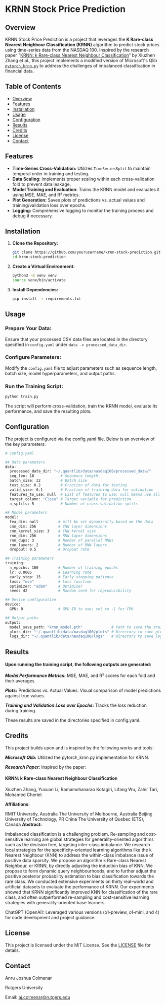 # KRNN Stock Price Prediction

## Overview

KRNN Stock Price Prediction is a project that leverages the **K Rare-class Nearest Neighbour Classification (KRNN)** algorithm to predict stock prices using time-series data from the NASDAQ 100. Inspired by the research paper "[KRNN: k Rare-class Nearest Neighbour Classification](https://www.sciencedirect.com/science/article/abs/pii/S0031320316302369)" by Xiuzhen Zhang et al., this project implements a modified version of Microsoft's Qlib [`pytorch_krnn.py`](https://github.com/microsoft/qlib) to address the challenges of imbalanced classification in financial data.

## Table of Contents

- [Overview](#overview)
- [Features](#features)
- [Installation](#installation)
- [Usage](#usage)
- [Configuration](#configuration)
- [Results](#results)
- [Credits](#credits)
- [License](#license)
- [Contact](#contact)

## Features

- **Time-Series Cross-Validation:** Utilizes `TimeSeriesSplit` to maintain temporal order in training and testing.
- **Data Scaling:** Implements proper scaling within each cross-validation fold to prevent data leakage.
- **Model Training and Evaluation:** Trains the KRNN model and evaluates it using MSE, MAE, and R² metrics.
- **Plot Generation:** Saves plots of predictions vs. actual values and training/validation loss over epochs.
- **Logging:** Comprehensive logging to monitor the training process and debug if necessary.

## Installation

1. **Clone the Repository:**

    ```bash
    git clone https://github.com/yourusername/krnn-stock-prediction.git
    cd krnn-stock-prediction
    ```

2. **Create a Virtual Environment:**

    ```bash
    python3 -m venv venv
    source venv/bin/activate
    ```

3. **Install Dependencies:**

    ```bash
    pip install -r requirements.txt
    ```

## Usage

### Prepare Your Data:

Ensure that your processed CSV data files are located in the directory specified in `config.yaml` under `data -> processed_data_dir`.

### Configure Parameters:

Modify the `config.yaml` file to adjust parameters such as sequence length, batch size, model hyperparameters, and output paths.

### Run the Training Script:

```bash
python train.py
```

The script will perform cross-validation, train the KRNN model, evaluate its performance, and save the resulting plots. 

## Configuration
The project is configured via the config.yaml file. Below is an overview of the key parameters:
```bash
# config.yaml

## Data parameters
data:
  processed_data_dir: "~/.quantlib/data/nasdaq100/processed_data/"
  seq_len: 10            # Sequence length
  batch_size: 32         # Batch size
  test_size: 0.2         # Fraction of data for testing
  valid_size: 0.1        # Fraction of training data for validation
  features_to_use: null  # List of features to use; null means use all
  target_column: "Close" # Target variable for prediction
  n_splits: 5            # Number of cross-validation splits

## Model parameters
model:
  fea_dim: null         # Will be set dynamically based on the data
  cnn_dim: 256          # CNN layer dimensions
  cnn_kernel_size: 3    # CNN kernel size
  rnn_dim: 256          # RNN layer dimensions
  rnn_dups: 3           # Number of parallel RNNs
  rnn_layers: 2         # Number of RNN layers
  dropout: 0.5          # Dropout rate

## Training parameters
training:
  n_epochs: 100         # Number of training epochs
  lr: 0.0005            # Learning rate
  early_stop: 15        # Early stopping patience
  loss: "mse"           # Loss function
  optimizer: "adam"     # Optimizer
  seed: 42              # Random seed for reproducibility

## Device configuration
device:
  GPU: 0                # GPU ID to use; set to -1 for CPU

## Output paths
output:
  model_save_path: "krnn_model.pth"             # Path to save the trained model
  plots_dir: "~/.quantlib/data/nasdaq100/plots" # Directory to save plots
  logs_dir: "~/.quantlib/data/nasdaq100/logs"   # Directory to save logs
```
## Results
#### Upon running the training script, the following outputs are generated:

***Model Performance Metrics:*** MSE, MAE, and R² scores for each fold and their averages.

***Plots:*** Predictions vs. Actual Values: 
Visual comparison of model predictions against true values.

***Training and Validation Loss over Epochs:*** Tracks the loss reduction during training.

These results are saved in the directories specified in config.yaml.

## Credits 
This project builds upon and is inspired by the following works and tools:

***Microsoft Qlib:*** 
Utilized the pytorch_krnn.py implementation for KRNN.

***Research Paper:*** Inspired by the paper:

#### KRNN: k Rare-class Nearest Neighbour Classification

Xiuzhen Zhang, Yuxuan Li, Ramamohanarao Kotagiri, Lifang Wu, Zahir Tari, Mohamed Cheriet

****Affiliations:****

RMIT University, Australia
The University of Melbourne, Australia
Beijing University of Technology, PR China
The University of Quebec (ETS), Canada
****Abstract:****

Imbalanced classification is a challenging problem. Re-sampling and cost-sensitive learning are global strategies for generality-oriented algorithms such as the decision tree, targeting inter-class imbalance. We research local strategies for the specificity-oriented learning algorithms like the k Nearest Neighbour (KNN) to address the within-class imbalance issue of positive data sparsity. We propose an algorithm k Rare-class Nearest Neighbour, or KRNN, by directly adjusting the induction bias of KNN. We propose to form dynamic query neighbourhoods, and to further adjust the positive posterior probability estimation to bias classification towards the rare class. We conducted extensive experiments on thirty real-world and artificial datasets to evaluate the performance of KRNN. Our experiments showed that KRNN significantly improved KNN for classification of the rare class, and often outperformed re-sampling and cost-sensitive learning strategies with generality-oriented base learners.

ChatGPT (OpenAI): Leveraged various versions (o1-preview, o1-mini, and 4) for code development and project guidance.

## License 
This project is licensed under the MIT License. See the [LICENSE](https://github.com/ItsKamatis/QuantLIB/blob/master/LICENSE) file for details.

## Contact
Anru Joshua Colmenar

Rutgers University

Email: [aj.colmenar@rutgers.edu](mailto:aj.colmenar@rutgers.edu)

